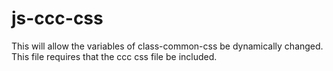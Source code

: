# js-ccc-css
This will allow the variables of class-common-css be dynamically changed.
This file requires that the ccc css file be included.
